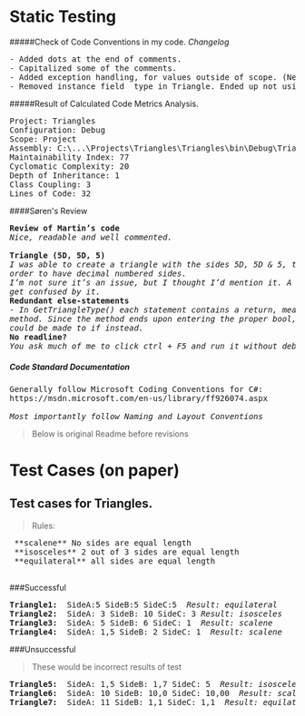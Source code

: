 # Static Testing

#####Check of Code Conventions in my code.
*Changelog*

<pre>
- Added dots at the end of comments.
- Capitalized some of the comments.
- Added exception handling, for values outside of scope. (Negative or 0 length for sides).
- Removed instance field _type in Triangle. Ended up not using it.
</pre>

#####Result of Calculated Code Metrics Analysis.

<pre>
Project: Triangles
Configuration: Debug
Scope: Project
Assembly: C:\...\Projects\Triangles\Triangles\bin\Debug\Triangles.exe
Maintainability Index: 77
Cyclomatic Complexity: 20
Depth of Inheritance: 1
Class Coupling: 3
Lines of Code: 32
</pre>

####Søren's Review
<pre>
<b>Review of Martin’s code</b>
<i>Nice, readable and well commented.</i>

<b>Triangle (5D, 5D, 5)</b>
<i>I was able to create a triangle with the sides 5D, 5D & 5, thinking this have to do with using doubles in
order to have decimal numbered sides.
I’m not sure it’s an issue, but I thought I’d mention it. A person without programming experience might
get confused by it.</i>
<b>Redundant else-statements</b>
<i>- In GetTriangleType() each statement contains a return, meaning that boolean true would would exit the
method. Since the method ends upon entering the proper bool, there’s no need for else if/else, and it
could be made to if instead.</i>
<b>No readline?</b>
<i>You ask much of me to click ctrl + F5 and run it without debugger for it not to close, too much good sir!</i>
</pre>

##### Code Standard Documentation
<pre>
Generally follow Microsoft Coding Conventions for C#:
https://msdn.microsoft.com/en-us/library/ff926074.aspx

<i>Most importantly follow Naming and Layout Conventions</i>
</pre>



>Below is original Readme before revisions

# Test Cases (on paper)

## Test cases for Triangles. 
>Rules:
<pre>
 **scalene** No sides are equal length
 **isosceles** 2 out of 3 sides are equal length
 **equilateral** all sides are equal length
 </pre>

###Successful

<pre>
<b>Triangle1:</b>  SideA:5 SideB:5 SideC:5  <i>Result: equilateral</i>
<b>Triangle2:</b>  SideA: 3 SideB: 10 SideC: 3 <i>Result: isosceles </i>
<b>Triangle3:</b>  SideA: 5 SideB: 6 SideC: 1  <i>Result: scalene </i>
<b>Triangle4:</b>  SideA: 1,5 SideB: 2 SideC: 1  <i>Result: scalene </i>
</pre>
###Unsuccessful
>These would be incorrect results of test

<pre>
<b>Triangle5:</b>  SideA: 1,5 SideB: 1,7 SideC: 5  <i>Result: isosceles</i> <b><i> Should be scalene</b></i>
<b>Triangle6:</b>  SideA: 10 SideB: 10,0 SideC: 10,00  <i>Result: scalene</i> <b><i> Should be equilateral</b></i>
<b>Triangle7:</b>  SideA: 11 SideB: 1,1 SideC: 1,1  <i>Result: equilateral</i> <b><i>Should be isosceles </b></i>
</pre>

